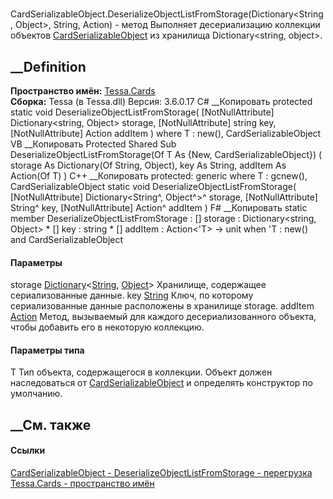 #
CardSerializableObject.DeserializeObjectListFromStorage<T>(Dictionary<String,
Object>, String, Action<T>) - метод
Выполняет десериализацию коллекции объектов
[CardSerializableObject](T_Tessa_Cards_CardSerializableObject.htm) из
хранилища Dictionary<string, object>.
## __Definition
 **Пространство имён:** [Tessa.Cards](N_Tessa_Cards.htm)  
 **Сборка:** Tessa (в Tessa.dll) Версия: 3.6.0.17
C# __Копировать
     protected static void DeserializeObjectListFromStorage<T>(
    	[NotNullAttribute] Dictionary<string, Object> storage,
    	[NotNullAttribute] string key,
    	[NotNullAttribute] Action<T> addItem
    )
    where T : new(), CardSerializableObject
VB __Копировать
     Protected Shared Sub DeserializeObjectListFromStorage(Of T As {New, CardSerializableObject}) ( 
    	<NotNullAttribute> storage As Dictionary(Of String, Object),
    	<NotNullAttribute> key As String,
    	<NotNullAttribute> addItem As Action(Of T)
    )
C++ __Копировать
     protected:
    generic<typename T>
    where T : gcnew(), CardSerializableObject
    static void DeserializeObjectListFromStorage(
    	[NotNullAttribute] Dictionary<String^, Object^>^ storage, 
    	[NotNullAttribute] String^ key, 
    	[NotNullAttribute] Action<T>^ addItem
    )
F# __Копировать
     static member DeserializeObjectListFromStorage : 
            [<NotNullAttribute>] storage : Dictionary<string, Object> * 
            [<NotNullAttribute>] key : string * 
            [<NotNullAttribute>] addItem : Action<'T> -> unit  when 'T : new() and CardSerializableObject
#### Параметры
storage
[Dictionary](https://learn.microsoft.com/dotnet/api/system.collections.generic.dictionary-2)<[String](https://learn.microsoft.com/dotnet/api/system.string),
[Object](https://learn.microsoft.com/dotnet/api/system.object)>
    Хранилище, содержащее сериализованные данные.
key [String](https://learn.microsoft.com/dotnet/api/system.string)
     Ключ, по которому сериализованные данные расположены в хранилище storage. 
addItem [Action](https://learn.microsoft.com/dotnet/api/system.action-1)<T>
     Метод, вызываемый для каждого десериализованного объекта, чтобы добавить его в некоторую коллекцию. 
#### Параметры типа
T
     Тип объекта, содержащегося в коллекции. Объект должен наследоваться от [CardSerializableObject](T_Tessa_Cards_CardSerializableObject.htm) и определять конструктор по умолчанию. 
## __См. также
#### Ссылки
[CardSerializableObject - ](T_Tessa_Cards_CardSerializableObject.htm)
[DeserializeObjectListFromStorage -
перегрузка](Overload_Tessa_Cards_CardSerializableObject_DeserializeObjectListFromStorage.htm)
[Tessa.Cards - пространство имён](N_Tessa_Cards.htm)
